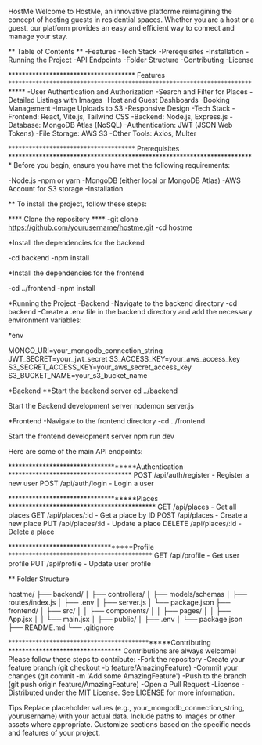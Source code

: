 HostMe
Welcome to HostMe, an innovative platforme reimagining the concept of hosting guests in residential spaces. 
Whether you are a host or a guest, our platform provides an easy and efficient way to connect and manage your stay.


** Table of Contents **
-Features
-Tech Stack
-Prerequisites
-Installation
-Running the Project
-API Endpoints
-Folder Structure
-Contributing
-License

************************************* Features ****************************************************************************
-User Authentication and Authorization
-Search and Filter for Places
-Detailed Listings with Images
-Host and Guest Dashboards
-Booking Management
-Image Uploads to S3
-Responsive Design
-Tech Stack
-Frontend: React, Vite.js, Tailwind CSS
-Backend: Node.js, Express.js
-Database: MongoDB Atlas (NoSQL)
-Authentication: JWT (JSON Web Tokens)
-File Storage: AWS S3
-Other Tools: Axios, Multer

************************************* Prerequisites ************************************************************************
Before you begin, ensure you have met the following requirements:

-Node.js
-npm or yarn
-MongoDB (either local or MongoDB Atlas)
-AWS Account for S3 storage
-Installation

** To install the project, follow these steps:

**** Clone the repository ****
-git clone https://github.com/yourusername/hostme.git
-cd hostme

*Install the dependencies for the backend

-cd backend
-npm install

*Install the dependencies for the frontend

-cd ../frontend
-npm install

*Running the Project
-Backend
-Navigate to the backend directory
-cd backend
-Create a .env file in the backend directory and add the necessary environment variables:

*env

MONGO_URI=your_mongodb_connection_string
JWT_SECRET=your_jwt_secret
S3_ACCESS_KEY=your_aws_access_key
S3_SECRET_ACCESS_KEY=your_aws_secret_access_key
S3_BUCKET_NAME=your_s3_bucket_name

*Backend
**Start the backend server
cd ../backend

Start the Backend development server
nodemon server.js

*Frontend
-Navigate to the frontend directory
-cd ../frontend

Start the frontend development server
npm run dev

Here are some of the main API endpoints:

************************************Authentication ************************************
POST /api/auth/register - Register a new user
POST /api/auth/login - Login a user

************************************Places *******************************************
GET /api/places - Get all places
GET /api/places/:id - Get a place by ID
POST /api/places - Create a new place
PUT /api/places/:id - Update a place
DELETE /api/places/:id - Delete a place

***********************************Profile ******************************************
GET /api/profile - Get user profile
PUT /api/profile - Update user profile


** Folder Structure

hostme/
├── backend/
│   ├── controllers/
│   ├── models/schemas
│   ├── routes/index.js
│   ├── .env
│   ├── server.js
│   └── package.json
├── frontend/
│   ├── src/
│   │   ├── components/
│   │   ├── pages/
│   │   ├── App.jsx
│   │   └── main.jsx
│   ├── public/
│   ├── .env
│   └── package.json
├── README.md
└── .gitignore

**********************************************Contributing *********************************
Contributions are always welcome! Please follow these steps to contribute:
-Fork the repository
-Create your feature branch (git checkout -b feature/AmazingFeature)
-Commit your changes (git commit -m 'Add some AmazingFeature')
-Push to the branch (git push origin feature/AmazingFeature)
-Open a Pull Request
-License
-Distributed under the MIT License. See LICENSE for more information.

Tips
Replace placeholder values (e.g., your_mongodb_connection_string, yourusername) with your actual data.
Include paths to images or other assets where appropriate.
Customize sections based on the specific needs and features of your project.

